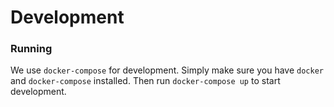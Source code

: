 # Development

### Running

We use `docker-compose` for development. Simply make sure you have `docker` and
`docker-compose` installed. Then run `docker-compose up` to start development.

